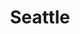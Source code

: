 ---
title: Seattle
crosslinks:
- SeattleTransparency
- SeaList
- IAmA
- The_Donald
- NeutralPolitics
- pics
- SeattleWA
- politics
- Political_Revolution
- news
- Tacoma
- crochet
- Austin
- sandiego
- LifeProTips
- xkcd
- HistoryPorn
- AdviceAnimals
---